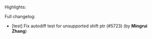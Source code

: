 Highlights:

Full changelog:
   - [test] Fix autodiff test for unsupported shift ptr (#5723) (by **Mingrui Zhang**)
